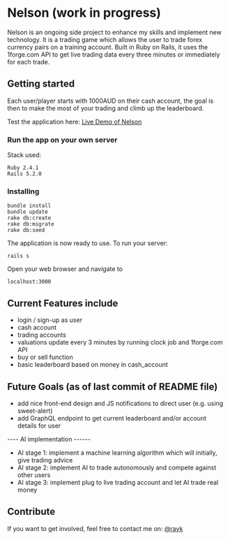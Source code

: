 # Nelson (work in progress)

Nelson is an ongoing side project to enhance my skills and implement new technology. It is a trading game which
allows the user to trade forex currency pairs on a training account. Built in Ruby on Rails, it uses the 1forge.com
API to get live trading data every three minutes or immediately for each trade.

## Getting started

Each user/player starts with 1000AUD on their cash account, the goal is then to make the most of your trading and climb up the leaderboard.

Test the application here: [Live Demo of Nelson](http://nelson-says.herokuapp.com)

### Run the app on your own server
Stack used:
```
Ruby 2.4.1
Rails 5.2.0
```

### Installing
```
bundle install
bundle update
rake db:create
rake db:migrate
rake db:seed
```

The application is now ready to use.
To run your server:
```
rails s
```

Open your web browser and navigate to
```
localhost:3000
```

## Current Features include
 * login / sign-up as user
 * cash account
 * trading accounts
 * valuations update every 3 minutes by running clock job and 1forge.com API
 * buy or sell function
 * basic leaderboard based on money in cash_account

## Future Goals (as of last commit of README file)

* add nice front-end design and JS notifications to direct user (e.g. using sweet-alert)
* add GraphQL endpoint to get current leaderboard and/or account details for user


---- AI implementation ------
* AI stage 1: implement a machine learning algorithm which will initially, give trading advice
* AI stage 2: implement AI to trade autonomously and compete against other users
* AI stage 3: implement plug to live trading account and let AI trade real money 

## Contribute

If you want to get involved, feel free to contact me on:
[@rayk](mailto:rayk.platzek@gmail.com)